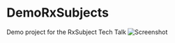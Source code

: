 # DemoRxSubjects
Demo project for the RxSubject Tech Talk
![Screenshot](https://user-images.githubusercontent.com/1284500/130202255-ec95aa25-ce29-457a-89e5-2d2141515382.png)

